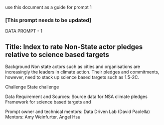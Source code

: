 use this document as a guide for prompt 1

### [This prompt needs to be updated]

DATA PROMPT - 1
## Title: Index to rate Non-State actor pledges relative to science based targets
Background
Non state actors such as cities and organisations are increasingly the leaders in climate action. Their pledges and commitments, however, need to stack up science based targets such as 1.5-2C.

Challenge
State challenge

Data Requirement and Sources:
Source data for NSA climate pledges
Framework for science based targets and 

Prompt owner and technical mentors:
Data Driven Lab (David Paolella)
Mentors: Amy Weinfurter, Angel Hsu
